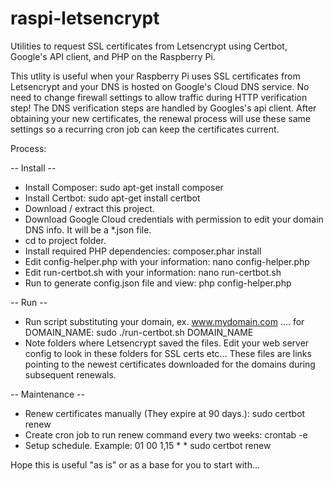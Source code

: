 # raspi-letsencrypt
Utilities to request SSL certificates from Letsencrypt using Certbot, Google's API client, and PHP on the Raspberry Pi.

This utlity is useful when your Raspberry Pi uses SSL certificates from Letsencrypt and your DNS is hosted on Google's 
Cloud DNS service. No need to change firewall settings to allow traffic during HTTP verification step!  The DNS verification steps 
are handled by Googles's api client.  After obtaining your new certificates, the renewal process will use these 
same settings so a recurring cron job can keep the certificates current.

Process:

-- Install --
- Install Composer: sudo apt-get install composer
- Install Certbot: sudo apt-get install certbot
- Download / extract this project.
- Download Google Cloud credentials with permission to edit your domain DNS info.  It will be a *.json file.
- cd to project folder.
- Install required PHP dependencies: composer.phar install
- Edit config-helper.php with your information: nano config-helper.php
- Edit run-certbot.sh with your information: nano run-certbot.sh
- Run to generate config.json file and view: php config-helper.php 

-- Run --
- Run script substituting your domain, ex. www.mydomain.com .... for DOMAIN_NAME: sudo ./run-certbot.sh DOMAIN_NAME
- Note folders where Letsencrypt saved the files.  Edit your web server config to look in these folders for SSL certs etc...
  These files are links pointing to the newest certificates downloaded for the domains during subsequent renewals.  
  
 -- Maintenance --
 - Renew certificates manually (They expire at 90 days.): sudo certbot renew
 - Create cron job to run renew command every two weeks: crontab -e
 - Setup schedule. Example:    01 00 1,15 * * sudo certbot renew
 
 Hope this is useful "as is" or as a base for you to start with...
